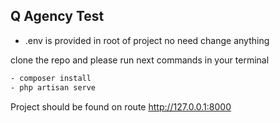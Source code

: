 
## Q Agency Test

- .env is provided in root of project no need change anything


clone the repo and please run next commands in your terminal

```sh
- composer install
- php artisan serve
```

Project should be found on route http://127.0.0.1:8000

